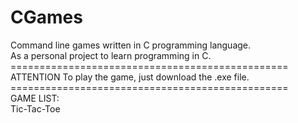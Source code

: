 # CGames
Command line games written in  C programming language.\
As a personal project to learn programming in C.\
================================================\
ATTENTION
To play the game, just download the .exe file.
================================================\
GAME LIST:\
Tic-Tac-Toe
